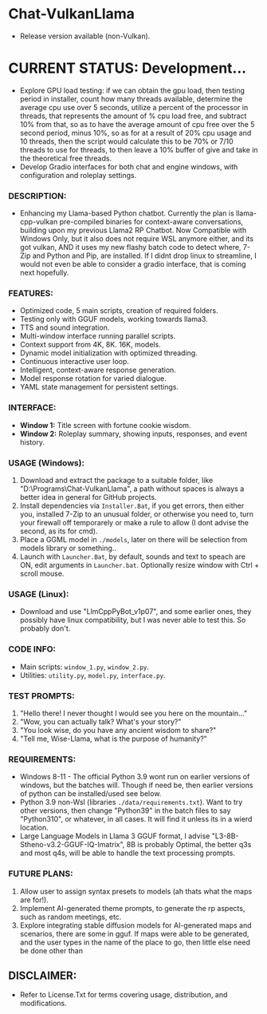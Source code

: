 # Chat-VulkanLlama
- Release version available (non-Vulkan). 

# CURRENT STATUS: Development... 
- Explore GPU load testing: if we can obtain the gpu load, then testing period in installer, count how many threads available, determine the average cpu use over 5 seconds, utilize a percent of the processor in threads, that represents the amount of % cpu load free, and subtract 10% from that, so as to have the average amount of cpu free over the 5 second period, minus 10%, so as for at a result of 20% cpu usage and 10 threads, then the script would calculate this to be 70% or 7/10 threads to use for threads, to then leave a 10% buffer of give and take in the theoretical free threads.
- Develop Gradio interfaces for both chat and engine windows, with configuration and roleplay settings.

### DESCRIPTION:
- Enhancing my Llama-based Python chatbot. Currently the plan is llama-cpp-vulkan pre-compiled binaries for context-aware conversations, building upon my previous Llama2 RP Chatbot. Now Compatible with Windows Only, but it also does not require WSL anymore either, and its got vulkan, AND it uses my new flashy batch code to detect where, 7-Zip and Python and Pip, are installed. If I didnt drop linux to streamline, I would not even be able to consider a gradio interface, that is coming next hopefully.

### FEATURES:
- Optimized code, 5 main scripts, creation of required folders.
- Testing only with GGUF models, working towards llama3.
- TTS and sound integration.
- Multi-window interface running parallel scripts.
- Context support from 4K, 8K. 16K, models.
- Dynamic model initialization with optimized threading.
- Continuous interactive user loop.
- Intelligent, context-aware response generation.
- Model response rotation for varied dialogue.
- YAML state management for persistent settings.

### INTERFACE:
- **Window 1:** Title screen with fortune cookie wisdom.
- **Window 2:** Roleplay summary, showing inputs, responses, and event history.

### USAGE (Windows):
1) Download and extract the package to a suitable folder, like "D:\Programs\Chat-VulkanLlama\", a path without spaces is always a better idea in general for GitHub projects.
2) Install dependencies via `Installer.Bat`, if you get errors, then either you, installed 7-Zip to an unusual folder, or otherwise you need to, turn your firewall off temporarely or make a rule to allow (I dont advise the second, as its for cmd).
3) Place a GGML model in `./models`, later on there will be selection from models library or something.. 
4) Launch with `Launcher.Bat`, by default, sounds and text to speach are ON, edit arguments in `Launcher.bat`. Optionally resize window with Ctrl + scroll mouse.

### USAGE (Linux):
- Download and use "LlmCppPyBot_v1p07", and some earlier ones, they possibly have linux compatibility, but I was never able to test this. So probably don't.

### CODE INFO:
- Main scripts: `window_1.py`, `window_2.py`.
- Utilities: `utility.py`, `model.py`, `interface.py`.

### TEST PROMPTS:
1) "Hello there! I never thought I would see you here on the mountain..."
2) "Wow, you can actually talk? What's your story?"
3) "You look wise, do you have any ancient wisdom to share?"
4) "Tell me, Wise-Llama, what is the purpose of humanity?"

### REQUIREMENTS:
- Windows 8-11 - The official Python 3.9 wont run on earlier versions of windows, but the batches will. Though if need be, then earlier versions of python can be installed/used see below.
- Python 3.9 non-Wsl (libraries `./data/requirements.txt`). Want to try other versions, then change "Python39" in the batch files to say "Python310", or whatever, in all cases. It will find it unless its in a wierd location.
- Large Language Models in Llama 3 GGUF format, I advise "L3-8B-Stheno-v3.2-GGUF-IQ-Imatrix", 8B is probably Optimal, the better q3s and most q4s, will be able to handle the text processing prompts.

### FUTURE PLANS:
1) Allow user to assign syntax presets to models (ah thats what the maps are for!).
2) Implement AI-generated theme prompts, to generate the rp aspects, such as random meetings, etc.
3) Explore integrating stable diffusion models for AI-generated maps and scenarios, there are some in gguf. If maps were able to be generated, and the user types in the name of the place to go, then little else need be done other than 

## DISCLAIMER:
- Refer to License.Txt for terms covering usage, distribution, and modifications.
